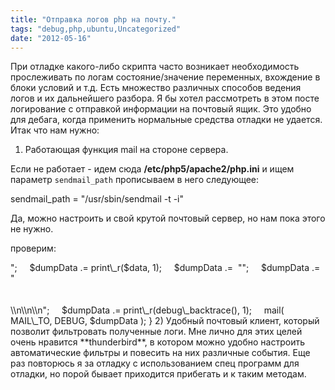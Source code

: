 ```yaml
---
title: "Отправка логов php на почту."
tags: "debug,php,ubuntu,Uncategorized"
date: "2012-05-16"
---
```


При отладке какого-либо скрипта часто возникает необходимость прослеживать по логам состояние/значение переменных, вхождение в блоки условий и т.д. Есть множество различных способов ведения логов и их дальнейшего разбора. Я бы хотел рассмотреть в этом посте логирование с отправкой информации на почтовый ящик. Это удобно для дебага, когда применить нормальные средства отладки не удается. Итак что нам нужно:

1) Работающая функция mail на стороне сервера.

Если не работает - идем сюда **/etc/php5/apache2/php.ini** и ищем параметр `sendmail_path` прописываем в него следующее:

sendmail\_path = "/usr/sbin/sendmail -t -i"

Да, можно настроить и свой крутой почтовый сервер, но нам пока этого не нужно.

проверим:

<?php mail('somewhere@somemail.com', 'hi', 'your mail works');

Дальше можно накидать свою функцию, которая будет логировать все что мы ее подадим в качестве параметра, что типа:

function mylog( $data )
{
    $dumpData = "\\n";
    $dumpData .=  "<pre>";
    $dumpData .= print\_r($data, 1);
    $dumpData .=  "</pre>";
    $dumpData .= "<br/><br/><br/>\\n\\n\\n";
    $dumpData .= print\_r(debug\_backtrace(), 1);
    mail( MAIL\_TO, DEBUG, $dumpData );
}

2) Удобный почтовый клиент, который позволит фильтровать полученные логи.

Мне лично для этих целей очень нравится **thunderbird**, в котором можно удобно настроить автоматические фильтры и повесить на них различные события.

Еще раз повторюсь я за отладку с использованием спец программ для отладки, но порой бывает приходится прибегать и к таким методам.
